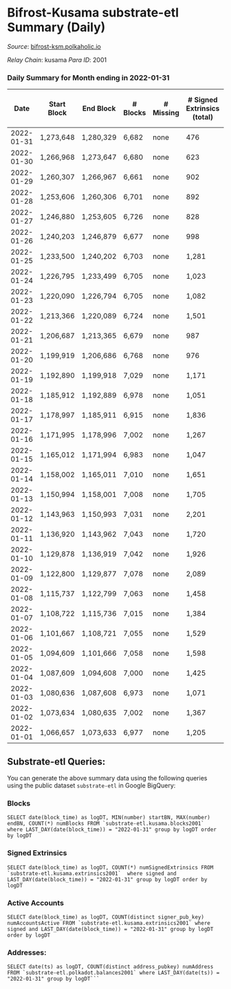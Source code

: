 # Bifrost-Kusama substrate-etl Summary (Daily)

_Source_: [bifrost-ksm.polkaholic.io](https://bifrost-ksm.polkaholic.io)

*Relay Chain*: kusama
*Para ID*: 2001



### Daily Summary for Month ending in 2022-01-31


| Date | Start Block | End Block | # Blocks | # Missing | # Signed Extrinsics (total) | # Active Accounts | # Addresses with Balances | # Events | # Transfers | # XCM Transfers In | # XCM Transfers Out |
| ---- | ----------- | --------- | -------- | --------- | --------------------------- | ----------------- | ------------------------- | -------- | ----------- | ------------------ | ------------------- |
| 2022-01-31 | 1,273,648 | 1,280,329 | 6,682 | none  | 476 | 104 | 95,109 | 17,271 | 811 ($255,705.34) | 25 ($36,390.72) | 41 ($78,787.60) |
| 2022-01-30 | 1,266,968 | 1,273,647 | 6,680 | none  | 623 | 149 | 95,107 | 18,642 | 939 ($439,177.43) | 45 ($57,038.46) | 42 ($44,528.95) |
| 2022-01-29 | 1,260,307 | 1,266,967 | 6,661 | none  | 902 | 160 | 95,105 | 20,921 | 1,207 ($984,398.81) | 82 ($159,361.46) | 51 ($100,120.74) |
| 2022-01-28 | 1,253,606 | 1,260,306 | 6,701 | none  | 892 | 216 |  | 20,490 | 1,381 ($316,563.41) | 48 ($44,296.16) | 53 ($60,641.08) |
| 2022-01-27 | 1,246,880 | 1,253,605 | 6,726 | none  | 828 | 198 | 95,077 | 20,464 | 1,327 ($593,163.47) | 74 ($105,820.55) | 61 ($88,883.27) |
| 2022-01-26 | 1,240,203 | 1,246,879 | 6,677 | none  | 998 | 174 | 95,054 | 21,665 | 1,542 ($789,465.79) | 113 ($171,873.97) | 72 ($127,398.38) |
| 2022-01-25 | 1,233,500 | 1,240,202 | 6,703 | none  | 1,281 | 229 | 95,042 | 24,353 | 1,919 ($2,617,967.48) | 188 ($405,682.82) | 129 ($1,550,214.03) |
| 2022-01-24 | 1,226,795 | 1,233,499 | 6,705 | none  | 1,023 | 196 | 95,025 | 21,858 | 1,228 ($1,271,436.46) | 145 ($541,146.24) | 135 ($337,170.68) |
| 2022-01-23 | 1,220,090 | 1,226,794 | 6,705 | none  | 1,082 | 167 | 94,998 | 22,028 | 1,656 ($536,760.00) | 71 ($102,916.28) | 69 ($109,118.24) |
| 2022-01-22 | 1,213,366 | 1,220,089 | 6,724 | none  | 1,501 | 198 | 94,980 | 25,904 | 1,956 ($2,267,124.34) | 272 ($651,316.51) | 291 ($790,298.43) |
| 2022-01-21 | 1,206,687 | 1,213,365 | 6,679 | none  | 987 | 175 | 94,978 | 21,535 | 1,400 ($829,809.22) | 120 ($312,787.69) | 148 ($342,003.48) |
| 2022-01-20 | 1,199,919 | 1,206,686 | 6,768 | none  | 976 | 184 | 94,962 | 22,601 | 1,684 ($572,219.48) | 55 ($99,641.49) | 55 ($122,237.56) |
| 2022-01-19 | 1,192,890 | 1,199,918 | 7,029 | none  | 1,171 | 177 | 94,929 | 23,341 | 1,974 ($429,672.65) | 51 ($68,650.15) | 58 ($78,090.28) |
| 2022-01-18 | 1,185,912 | 1,192,889 | 6,978 | none  | 1,051 | 218 | 94,916 | 23,293 | 1,870 ($503,993.41) | 56 ($76,161.34) | 49 ($83,705.18) |
| 2022-01-17 | 1,178,997 | 1,185,911 | 6,915 | none  | 1,836 | 346 | 94,812 | 28,094 | 3,106 ($605,786.23) | 66 ($82,899.14) | 62 ($86,006.47) |
| 2022-01-16 | 1,171,995 | 1,178,996 | 7,002 | none  | 1,267 | 269 | 94,821 | 23,454 | 2,073 ($717,810.54) | 43 ($73,923.43) | 51 ($391,421.54) |
| 2022-01-15 | 1,165,012 | 1,171,994 | 6,983 | none  | 1,047 | 241 | 94,821 | 22,077 | 1,784 ($556,237.50) | 33 ($69,414.78) | 80 ($227,680.85) |
| 2022-01-14 | 1,158,002 | 1,165,011 | 7,010 | none  | 1,651 | 275 | 94,819 | 27,282 | 3,004 ($795,309.20) | 57 ($129,171.49) | 56 ($113,140.26) |
| 2022-01-13 | 1,150,994 | 1,158,001 | 7,008 | none  | 1,705 | 256 | 94,815 | 27,825 | 3,094 ($1,776,874.84) | 63 ($109,094.89) | 61 ($375,025.85) |
| 2022-01-12 | 1,143,963 | 1,150,993 | 7,031 | none  | 2,201 | 287 | 94,801 | 41,446 | 6,696 ($929,761.88) | 67 ($99,505.95) | 70 ($126,091.68) |
| 2022-01-11 | 1,136,920 | 1,143,962 | 7,043 | none  | 1,720 | 278 | 94,791 | 27,771 | 3,025 ($734,203.95) | 78 ($124,974.99) | 74 ($111,511.61) |
| 2022-01-10 | 1,129,878 | 1,136,919 | 7,042 | none  | 1,926 | 324 | 94,784 | 29,176 | 3,364 ($886,616.87) | 61 ($108,638.19) | 62 ($95,264.98) |
| 2022-01-09 | 1,122,800 | 1,129,877 | 7,078 | none  | 2,089 | 254 | 94,781 | 31,007 | 3,898 ($1,471,695.76) | 66 ($119,941.96) | 72 ($103,442.36) |
| 2022-01-08 | 1,115,737 | 1,122,799 | 7,063 | none  | 1,458 | 283 | 94,769 | 26,130 | 2,682 ($1,172,513.63) | 66 ($143,607.91) | 70 ($120,722.30) |
| 2022-01-07 | 1,108,722 | 1,115,736 | 7,015 | none  | 1,384 | 188 | 94,885 | 25,084 | 2,572 ($532,560.50) | 41 ($64,509.46) | 55 ($81,954.77) |
| 2022-01-06 | 1,101,667 | 1,108,721 | 7,055 | none  | 1,529 | 176 | 94,876 | 26,294 | 2,946 ($539,254.83) | 38 ($62,619.38) | 45 ($62,345.65) |
| 2022-01-05 | 1,094,609 | 1,101,666 | 7,058 | none  | 1,598 | 262 | 94,870 | 26,923 | 2,834 ($731,237.92) | 71 ($119,259.25) | 68 ($113,590.63) |
| 2022-01-04 | 1,087,609 | 1,094,608 | 7,000 | none  | 1,425 | 210 | 94,855 | 25,649 | 2,657 ($685,672.77) | 63 ($176,146.18) | 53 ($102,985.02) |
| 2022-01-03 | 1,080,636 | 1,087,608 | 6,973 | none  | 1,071 | 195 | 94,845 | 22,995 | 1,949 ($297,356.65) | 40 ($45,592.26) | 47 ($65,636.74) |
| 2022-01-02 | 1,073,634 | 1,080,635 | 7,002 | none  | 1,367 | 194 | 94,838 | 24,565 | 2,565 ($416,577.68) | 24 ($34,328.94) | 32 ($72,868.68) |
| 2022-01-01 | 1,066,657 | 1,073,633 | 6,977 | none  | 1,205 | 230 | 94,850 | 23,845 | 2,354 ($282,491.28) | 30 ($28,969.56) | 30 ($54,968.19) |

## Substrate-etl Queries:
You can generate the above summary data using the following queries using the public dataset `substrate-etl` in Google BigQuery:


### Blocks
```
SELECT date(block_time) as logDT, MIN(number) startBN, MAX(number) endBN, COUNT(*) numBlocks FROM `substrate-etl.kusama.blocks2001`  where LAST_DAY(date(block_time)) = "2022-01-31" group by logDT order by logDT
```


### Signed Extrinsics
```
SELECT date(block_time) as logDT, COUNT(*) numSignedExtrinsics FROM `substrate-etl.kusama.extrinsics2001`  where signed and LAST_DAY(date(block_time)) = "2022-01-31" group by logDT order by logDT
```


### Active Accounts
```
SELECT date(block_time) as logDT, COUNT(distinct signer_pub_key) numAccountsActive FROM `substrate-etl.kusama.extrinsics2001` where signed and LAST_DAY(date(block_time)) = "2022-01-31" group by logDT order by logDT
```


### Addresses:
```
SELECT date(ts) as logDT, COUNT(distinct address_pubkey) numAddress FROM `substrate-etl.polkadot.balances2001` where LAST_DAY(date(ts)) = "2022-01-31" group by logDT```

